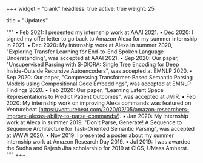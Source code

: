 +++
widget = "blank"
headless: true
active: true
weight: 25

title = "Updates"

"""
:black_small_square: Feb 2021: I presented my internship work at AAAI 2021.
:black_small_square: Dec 2020: I signed my offer letter to go back to Amazon Alexa for my summer internship in 2021.
:black_small_square: Dec 2020: My internship work at Alexa in summer 2020, "Exploring Transfer Learning for End-to-End Spoken Language Understanding", was accepted at AAAI 2021.
:black_small_square: Sep 2020: Our paper, "Unsupervised Parsing with S-DIORA: Single Tree Encoding for Deep Inside-Outside Recursive Autoencoders", was accepted at EMNLP 2020.
:black_small_square: Sep 2020: Our paper, "Compressing Transformer-Based Semantic Parsing Models using Compositional Code Embeddings", was accepted at EMNLP Findings 2020.
:black_small_square: Feb 2020: Our paper, "Learning Latent Space Representations to Predict Patient Outcomes", was accepted at JMIR.
:black_small_square: Feb 2020: My internship work on improving Alexa commands was featured on Venturebeat (https://venturebeat.com/2020/02/05/amazon-researchers-improve-alexas-ability-to-parse-commands/).
:black_small_square: Jan 2020: My internship work at Alexa in summer 2019, "Don't Parse, Generate! A Sequence to Sequence Architecture for Task-Oriented Semantic Parsing", was accepted at WWW 2020.
:black_small_square: Nov 2019: I presented a poster about my summer internship work at Amazon Research Day 2019.
:black_small_square: Jul 2019: I was awarded the Sudha and Rajesh Jha scholarship for 2019 at CICS, UMass Amherst.
"""
+++